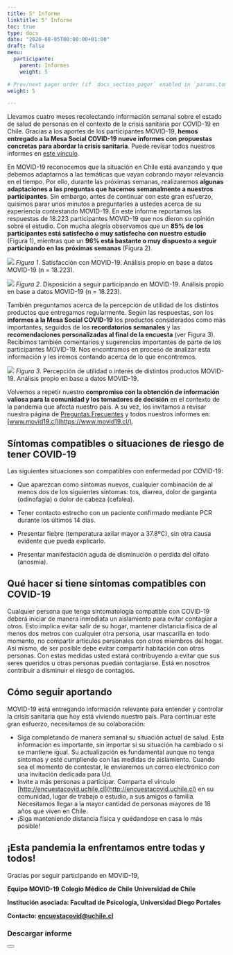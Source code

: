 ```yaml
---
title: 5° Informe
linktitle: 5° Informe
toc: true
type: docs
date: "2020-08-05T00:00:00+01:00"
draft: false
menu:
  participante:
    parent: Informes
    weight: 5

# Prev/next pager order (if `docs_section_pager` enabled in `params.toml`)
weight: 5

---
```


Llevamos cuatro meses recolectando información semanal sobre el estado de salud de personas en el contexto de la crisis sanitaria por COVID-19 en Chile. Gracias a los aportes de los participantes MOVID-19, **hemos entregado a la Mesa Social COVID-19 nueve informes con propuestas concretas para abordar la crisis sanitaria**. Puede revisar todos nuestros informes en [este vínculo](www.movid19.cl).

En MOVID-19 reconocemos que la situación en Chile está avanzando y que debemos adaptarnos a las temáticas que vayan cobrando mayor relevancia en el tiempo. Por ello, durante las próximas semanas, realizaremos **algunas adaptaciones a las preguntas que hacemos semanalmente a nuestros participantes**. Sin embargo, antes de continuar con este gran esfuerzo, quisimos parar unos minutos a preguntarles a ustedes acerca de su experiencia contestando MOVID-19. En este informe reportamos las respuestas de 18.223 participantes MOVID-19 que nos dieron su opinión sobre el estudio. Con mucha alegría observamos que un **85% de los participantes está satisfecho o muy satisfecho con nuestro estudio** (Figura 1), mientras que un **96% está bastante o muy dispuesto a seguir participando en las próximas semanas** (Figura 2).

![](/img/participantes/figura1_05.png)
*Figura 1*. Satisfacción con MOVID-19. Análisis propio en base a datos MOVID-19 (n = 18.223). 

![](/img/participantes/figura2_05.png)
*Figura 2*. Disposición a seguir participando en MOVID-19. Análisis propio en base a datos MOVID-19 (n = 18.223). 

También preguntamos acerca de la percepción de utilidad de los distintos productos que entregamos regularmente. Según las respuestas, son los **informes a la Mesa Social COVID-19** los productos considerados como más importantes, seguidos de los **recordatorios semanales** y las **recomendaciones personalizadas al final de la encuesta** (ver Figura 3). Recibimos también comentarios y sugerencias importantes de parte de los participantes MOVID-19. Nos encontramos en proceso de analizar esta información y les iremos contando acerca de lo que encontremos.  


![](/img/participantes/figura3_05.png)
*Figura 3*. Percepción de utilidad o interés de distintos productos MOVID-19. Análisis propio en base a datos MOVID-19. 

Volvemos a repetir nuestro **compromiso con la obtención de información valiosa para la comunidad y los tomadores de decisión** en el contexto de la pandemia que afecta nuestro país. A su vez, los invitamos a revisar nuestra página de [Preguntas Frecuentes](/faqs/) y todos nuestros informes en: [www.movid19.cl](https://www.movid19.cl/). 

## Síntomas compatibles o situaciones de riesgo de tener COVID-19

Las siguientes situaciones son compatibles con enfermedad por COVID-19:

- Que aparezcan como síntomas nuevos, cualquier combinación de al menos dos de los siguientes síntomas: tos, diarrea, dolor de garganta (odinofagia) o dolor de cabeza (cefalea).

- Tener contacto estrecho con un paciente confirmado mediante PCR durante los últimos 14 días.

- Presentar fiebre (temperatura axilar mayor a 37.8ºC), sin otra causa evidente que pueda explicarlo.

- Presentar manifestación aguda de disminución o perdida del olfato (anosmia).

## Qué hacer si tiene síntomas compatibles con COVID-19

Cualquier persona que tenga sintomatología compatible con COVID-19 deberá iniciar de manera inmediata un aislamiento para evitar contagiar a otros. Esto implica evitar salir de su hogar, mantener distancia física de al menos dos metros con cualquier otra persona, usar mascarilla en todo momento, no compartir articulos personales con otros miembros del hogar. Así mismo, de ser posible debe evitar compartir habitación con otras personas. Con estas medidas usted estará contribuyendo a evitar que sus seres queridos u otras personas puedan contagiarse. Está en nosotros contribuir a disminuir el riesgo de contagios.

## Cómo seguir aportando

MOVID-19 está entregando información relevante para entender y controlar la crisis sanitaria que hoy está viviendo nuestro país. Para continuar este gran esfuerzo, necesitamos de su colaboración:

+ Siga completando de manera semanal su situación actual de salud. Esta información es importante, sin importar si su situación ha cambiado o si se mantiene igual. Su actualización es fundamental aunque no tenga síntomas y esté cumpliendo con las medidas de aislamiento. Cuando sea el momento de contestar, le enviaremos un correo electrónico con una invitación dedicada para Ud.
+ Invite a más personas a participar. Comparta el vínculo [http://encuestacovid.uchile.cl](http://encuestacovid.uchile.cl) en su comunidad, lugar de trabajo o estudio, a sus amigos o familia. Necesitamos llegar a la mayor cantidad de personas mayores de 18 años que viven en Chile.
+ ¡Siga manteniendo distancia física y quédandose en casa lo más posible! 


## ¡Esta pandemia la enfrentamos entre todas y todos!


Gracias por seguir participando en MOVID-19,

**Equipo MOVID-19**
**Colegio Médico de Chile**
**Universidad de Chile**

**Institución asociada: Facultad de Psicología, Universidad Diego Portales**

**Contacto: [encuestacovid@uchile.cl](mailto:encuestacovid@uchile.cl)**

### Descargar informe

<form action="/img/participantes/informe05.html">
<button class="btn-floating btn-lg btn-danger"><i class="fas fa-file-pdf"></i></button></form>

